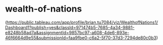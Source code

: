 # wealth-of-nations
(https://public.tableau.com/app/profile/brian.tu7084/viz/WealthofNations1/Dashboard1?publish=yes&classId=971474b5-7685-4a34-9881-e8248b58ad7a&assignmentId=9857bc97-a608-4de6-893e-46f6664d9e55&submissionId=faa9fbe0-c6a2-5f70-37d3-7294de80c0b3)
